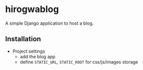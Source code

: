 hirogwablog
===========
A simple Django application to host a blog.

## Installation
* Project settings
  * add the blog app
  * define `STATIC_URL`, `STATIC_ROOT` for css/js/images storage
